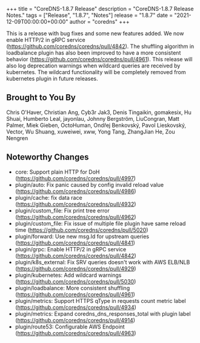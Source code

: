 +++
title = "CoreDNS-1.8.7 Release"
description = "CoreDNS-1.8.7 Release Notes."
tags = ["Release", "1.8.7", "Notes"]
release = "1.8.7"
date = "2021-12-09T00:00:00+00:00"
author = "coredns"
+++

This is a release with bug fixes and some new features added. We now enable HTTP/2 in
gRPC service (https://github.com/coredns/coredns/pull/4842). The shuffling algorithm
in loadbalance plugin has also been improved to have a more consistent
behavior (https://github.com/coredns/coredns/pull/4961). This release will also
log deprecation warnings when wildcard queries are received by kubernetes. The
wildcard functionality will be completely removed from kubernetes plugin in
future releases.


## Brought to You By

Chris O'Haver,
Christian Ang,
Cyb3r Jak3,
Denis Tingaikin,
gomakesix,
Hu Shuai,
Humberto Leal,
jayonlau,
Johnny Bergström,
LiuCongran,
Matt Palmer,
Miek Gieben,
OctoHuman,
Ondřej Benkovský,
Pavol Lieskovský,
Vector,
Wu Shuang,
xuweiwei,
xww,
Yong Tang,
ZhangJian He,
Zou Nengren

## Noteworthy Changes

* core: Support plain HTTP for DoH (https://github.com/coredns/coredns/pull/4997)
* plugin/auto: Fix panic caused by config invalid reload value (https://github.com/coredns/coredns/pull/4986)
* plugin/cache: fix data race (https://github.com/coredns/coredns/pull/4932)
* plugin/custom_file: Fix print tree error (https://github.com/coredns/coredns/pull/4962)
* plugin/custom_file: Fix issue of multiple file plugin have same reload time (https://github.com/coredns/coredns/pull/5020)
* plugin/forward: Use new msg.Id for upstream queries (https://github.com/coredns/coredns/pull/4841)
* plugin/grpc: Enable HTTP/2 in gRPC service (https://github.com/coredns/coredns/pull/4842)
* plugin/k8s_external: Fix SRV queries doesn't work with AWS ELB/NLB (https://github.com/coredns/coredns/pull/4929)
* plugin/kubernetes: Add wildcard warnings (https://github.com/coredns/coredns/pull/5030)
* plugin/loadbalance: More consistent shuffling (https://github.com/coredns/coredns/pull/4961)
* plugin/metrics: Support HTTPS qType in requests count metric label (https://github.com/coredns/coredns/pull/4934)
* plugin/metrics: Expand coredns_dns_responses_total with plugin label (https://github.com/coredns/coredns/pull/4914)
* plugin/route53: Configurable AWS Endpoint (https://github.com/coredns/coredns/pull/4963)
